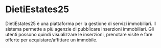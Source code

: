 # DietiEstates25
DietiEstates25 è una piattaforma per la gestione di servizi immobiliari. Il sistema permette a più agenzie di pubblicare inserzioni immobiliari. Gli utenti possono quindi visualizzare le inserzioni, prenotare visite e fare offerte per acquistare/affittare un immobile.
